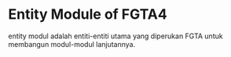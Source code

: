 # Entity Module of FGTA4

entity modul adalah entiti-entiti utama yang diperukan FGTA untuk membangun modul-modul lanjutannya.


